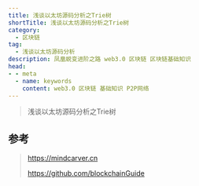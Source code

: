 ```yaml
---
title: 浅谈以太坊源码分析之Trie树
shortTitle: 浅谈以太坊源码分析之Trie树
category:
  - 区块链
tag:
  - 浅谈以太坊源码分析
description: 凤凰蜕变进阶之路 web3.0 区块链 区块链基础知识  
head:
- - meta
  - name: keywords
    content: web3.0 区块链 基础知识 P2P网络 
---
```

> 浅谈以太坊源码分析之Trie树

## 参考

> https://mindcarver.cn
>
> https://github.com/blockchainGuide

